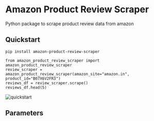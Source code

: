 # Amazon Product Review Scraper
Python package to scrape product review data from amazon

## Quickstart

    pip install amazon-product-review-scraper
    
    from amazon_product_review_scraper import amazon_product_review_scraper
    review_scraper = amazon_product_review_scraper(amazon_site="amazon.in", product_id="B07X6V2FR3")
    reviews_df = review_scraper.scrape()
    reviews_df.head(5)
    
![quickstart](https://github.com/SinghalHarsh/amazon-product-review-scraper/blob/master/tutorials/quickstart.png)

## Parameters
    
    

